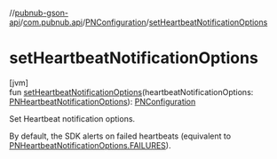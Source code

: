 //[pubnub-gson-api](../../../index.md)/[com.pubnub.api](../index.md)/[PNConfiguration](index.md)/[setHeartbeatNotificationOptions](set-heartbeat-notification-options.md)

# setHeartbeatNotificationOptions

[jvm]\
fun [setHeartbeatNotificationOptions](set-heartbeat-notification-options.md)(heartbeatNotificationOptions: [PNHeartbeatNotificationOptions](../../../../../pubnub-core/pubnub-core-api/pubnub-core-api/com.pubnub.api.enums/-p-n-heartbeat-notification-options/index.md)): [PNConfiguration](index.md)

Set Heartbeat notification options.

By default, the SDK alerts on failed heartbeats (equivalent to [PNHeartbeatNotificationOptions.FAILURES](../../../../../pubnub-core/pubnub-core-api/pubnub-core-api/com.pubnub.api.enums/-p-n-heartbeat-notification-options/-f-a-i-l-u-r-e-s/index.md)).
